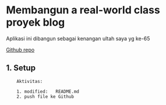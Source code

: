 # Membangun a real-world class proyek blog 
Aplikasi ini dibangun sebagai kenangan ultah saya yg ke-65

[Github repo](https://github.com/gurnitha/django-real-world-class-blog)


## 1. Setup

        Aktivitas:

        1. modified:   README.md
        2. push file ke Github